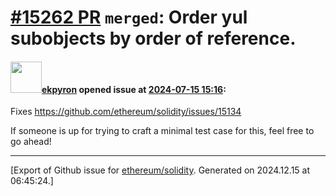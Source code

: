 # [\#15262 PR](https://github.com/ethereum/solidity/pull/15262) `merged`: Order yul subobjects by order of reference.

#### <img src="https://avatars.githubusercontent.com/u/1347491?v=4" width="50">[ekpyron](https://github.com/ekpyron) opened issue at [2024-07-15 15:16](https://github.com/ethereum/solidity/pull/15262):

Fixes https://github.com/ethereum/solidity/issues/15134

If someone is up for trying to craft a minimal test case for this, feel free to go ahead!




-------------------------------------------------------------------------------



[Export of Github issue for [ethereum/solidity](https://github.com/ethereum/solidity). Generated on 2024.12.15 at 06:45:24.]
